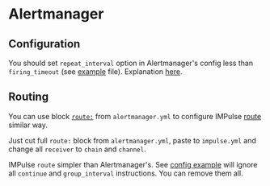 # Alertmanager

## Configuration

You should set `repeat_interval` option in Alertmanager's config less than `firing_timeout` (see [example](https://github.com/DiTsi/impulse/blob/develop/impulse.yml.default) file). Explanation [here](theory.md#unknown).

## Routing

You can use block [`route:`](https://prometheus.io/docs/alerting/latest/configuration/#route) from `alertmanager.yml` to configure IMPulse [route](configuration.md#route) similar way.

Just cut full `route:` block from `alertmanager.yml`, paste to `impulse.yml` and change all `receiver` to `chain` and `channel`.

IMPulse `route` simpler than Alertmanager's. See [config example](configuration.md#config_file) will ignore all `continue` and `group_interval` instructions. You can remove them all.

